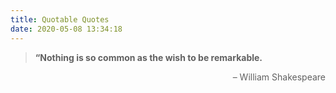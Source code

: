 ```yaml
---
title: Quotable Quotes
date: 2020-05-08 13:34:18
---
```

> <strong>“Nothing is so common as the wish to be remarkable.</strong>
> <div style="float:right">– William Shakespeare</div>




